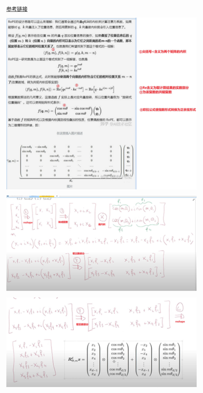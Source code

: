[参考链接](https://zhuanlan.zhihu.com/p/8306958113?share_code=dPM4x6phina2&utm_psn=1910011275687206947)

![](assets/1.jpg)

![](assets/2.jpg)

![](assets/3.jpg)